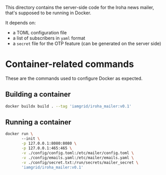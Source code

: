 This directory contains the server-side code
for the Iroha news mailer, that's supposed to be running in Docker.

It depends on:

* a TOML configuration file
* a list of subscribers in `yaml` format
* a `secret` file for the OTP feature (can be generated on the server side)

# Container-related commands

These are the commands used to configure Docker as expected.

## Building a container

```bash
docker buildx build . --tag 'iamgrid/iroha_mailer:v0.1'
```

## Running a container

```bash
docker run \                                           
       --init \
       -p 127.0.0.1:8080:8080 \
       -p 127.0.0.1:465:465 \
       -v ./config/config.toml:/etc/mailer/config.toml \
       -v ./config/emails.yaml:/etc/mailer/emails.yaml \
       -v ./config/secret.txt:/run/secrets/mailer_secret \
       'iamgrid/iroha_mailer:v0.1'
```
